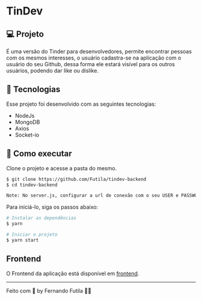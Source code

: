# TinDev

## 💻 Projeto

É uma versão do Tinder para desenvolvedores, permite encontrar pessoas com os mesmos interesses, o usuário cadastra-se na aplicação com o usuário do seu Github, dessa forma ele estará visível para os outros usuários, podendo dar like ou dislike. 

## 🧪 Tecnologias

Esse projeto foi desenvolvido com as seguintes tecnologias:

- NodeJs
- MongoDB
- Axios
- Socket-io

## 🚀 Como executar

Clone o projeto e acesse a pasta do mesmo.

```bash
$ git clone https://github.com/Futila/tindev-backend
$ cd tindev-backend

Note: No server.js, configurar a url de conexão com o seu USER e PASSWORD Mongo Atlas
```

Para iniciá-lo, siga os passos abaixo:
```bash
# Instalar as dependências
$ yarn

# Iniciar o projeto
$ yarn start
```

## Frontend 
O Frontend  da aplicação está disponível em [frontend](https://github.com/Futila/tindev-frontend). 


---

Feito com 💜 by Fernando Futila 👋🏻 

